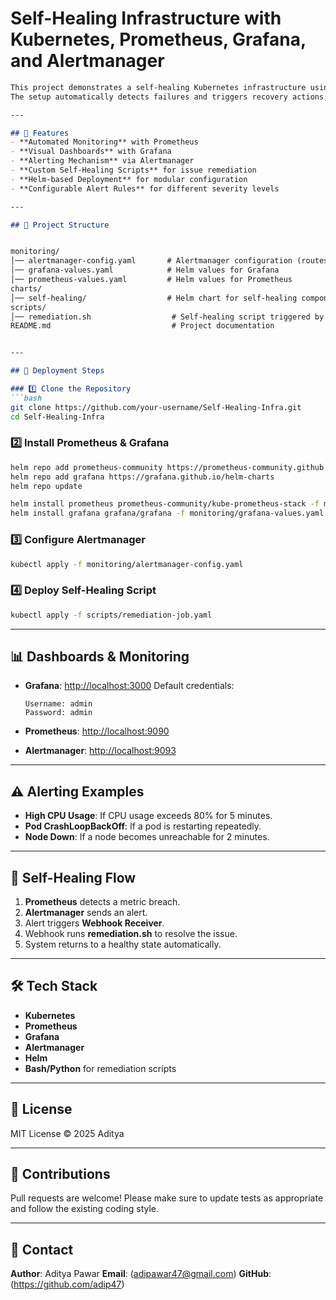 # Self-Healing Infrastructure with Kubernetes, Prometheus, Grafana, and Alertmanager
```markdown
This project demonstrates a self-healing Kubernetes infrastructure using monitoring and alerting tools.  
The setup automatically detects failures and triggers recovery actions, ensuring minimal downtime.

---

## 📌 Features
- **Automated Monitoring** with Prometheus
- **Visual Dashboards** with Grafana
- **Alerting Mechanism** via Alertmanager
- **Custom Self-Healing Scripts** for issue remediation
- **Helm-based Deployment** for modular configuration
- **Configurable Alert Rules** for different severity levels

---

## 📂 Project Structure


monitoring/
│── alertmanager-config.yaml       # Alertmanager configuration (routes, receivers)
│── grafana-values.yaml            # Helm values for Grafana
│── prometheus-values.yaml         # Helm values for Prometheus
charts/
│── self-healing/                  # Helm chart for self-healing components
scripts/
│── remediation.sh                  # Self-healing script triggered by alerts
README.md                           # Project documentation


---

## 🚀 Deployment Steps

### 1️⃣ Clone the Repository
```bash
git clone https://github.com/your-username/Self-Healing-Infra.git
cd Self-Healing-Infra
````

### 2️⃣ Install Prometheus & Grafana

```bash
helm repo add prometheus-community https://prometheus-community.github.io/helm-charts
helm repo add grafana https://grafana.github.io/helm-charts
helm repo update

helm install prometheus prometheus-community/kube-prometheus-stack -f monitoring/prometheus-values.yaml
helm install grafana grafana/grafana -f monitoring/grafana-values.yaml
```

### 3️⃣ Configure Alertmanager

```bash
kubectl apply -f monitoring/alertmanager-config.yaml
```

### 4️⃣ Deploy Self-Healing Script

```bash
kubectl apply -f scripts/remediation-job.yaml
```

---

## 📊 Dashboards & Monitoring

* **Grafana**: [http://localhost:3000](http://localhost:3000)
  Default credentials:

  ```
  Username: admin
  Password: admin
  ```
* **Prometheus**: [http://localhost:9090](http://localhost:9090)
* **Alertmanager**: [http://localhost:9093](http://localhost:9093)

---

## ⚠️ Alerting Examples

* **High CPU Usage**: If CPU usage exceeds 80% for 5 minutes.
* **Pod CrashLoopBackOff**: If a pod is restarting repeatedly.
* **Node Down**: If a node becomes unreachable for 2 minutes.

---

## 🔄 Self-Healing Flow

1. **Prometheus** detects a metric breach.
2. **Alertmanager** sends an alert.
3. Alert triggers **Webhook Receiver**.
4. Webhook runs **remediation.sh** to resolve the issue.
5. System returns to a healthy state automatically.

---

## 🛠️ Tech Stack

* **Kubernetes**
* **Prometheus**
* **Grafana**
* **Alertmanager**
* **Helm**
* **Bash/Python** for remediation scripts

---

## 📜 License

MIT License © 2025 Aditya

---

## 🤝 Contributions

Pull requests are welcome!
Please make sure to update tests as appropriate and follow the existing coding style.

---

## 📧 Contact

**Author**: Aditya Pawar
**Email**: (adipawar47@gmail.com)
**GitHub**: (https://github.com/adip47)

```


